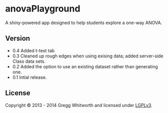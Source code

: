 anovaPlayground
===============

A shiny-powered app designed to help students explore a one-way ANOVA.


## Version

* 0.4 Added t-test tab
* 0.3 Cleaned up rough edges when using exising data; added server-side Class data sets.
* 0.2 Added the option to use an existing dataset rather than generating one.
* 0.1 Intial release.


## License

Copyright © 2013 - 2014 Gregg Whitworth and licensed under [LGPLv3](http://www.gnu.org/copyleft/lesser.html).